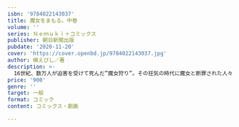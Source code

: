 ```yaml
---
isbn: '9784022143037'
title: 魔女をまもる。中巻
volume: ''
series: Ｎｅｍｕｋｉ＋コミックス
publisher: 朝日新聞出版
pubdate: '2020-11-20'
cover: 'https://cover.openbd.jp/9784022143037.jpg'
author: 槇えびし／著
description: >-
  16世紀、数万人が迫害を受けて死んだ”魔女狩り”。その狂気の時代に魔女と断罪された人々に寄り添い、医療の力で救おうとしたひとりの医師がいたーー。精神医学の先駆者でもある実在した医師ヨーハン・ヴァイヤーを描いた歴史ドラマがついに書籍化！人を助けるためならば、教会との対立も厭わない師匠アグリッパの強い姿勢に心を打たれたヴァイヤーは医師として独り立ちをしていた。ある日、毒死した女性を検視していたところ水差しの底に「悪魔の印章」を発見する。これは悪魔の仕業なのか!?
price: '900'
genre: ''
target: 一般
format: コミック
content: コミックス・劇画

---
```

